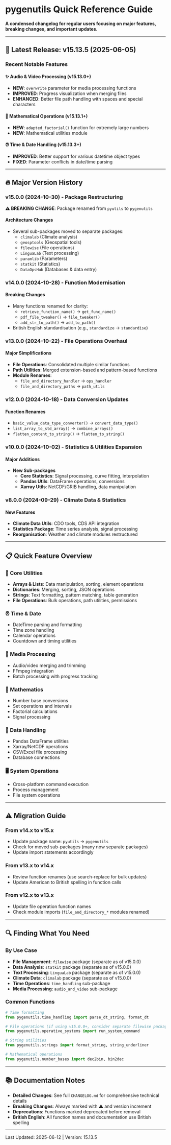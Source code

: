# pygenutils Quick Reference Guide

**A condensed changelog for regular users focusing on major features, breaking changes, and important updates.**

---

## 🚀 Latest Release: v15.13.5 (2025-06-05)

### Recent Notable Features

#### ✨ **Audio & Video Processing** (v15.13.0+)

- **NEW**: `overwrite` parameter for media processing functions
- **IMPROVED**: Progress visualization when merging files
- **ENHANCED**: Better file path handling with spaces and special characters

#### 🧮 **Mathematical Operations** (v15.13.1+)

- **NEW**: `adapted_factorial()` function for extremely large numbers
- **NEW**: Mathematical utilities module

#### ⏰ **Time & Date Handling** (v15.13.3+)

- **IMPROVED**: Better support for various datetime object types
- **FIXED**: Parameter conflicts in date/time parsing

---

## 🔥 Major Version History

### **v15.0.0** (2024-10-30) - Package Restructuring

**⚠️ BREAKING CHANGE**: Package renamed from `pyutils` to `pygenutils`

#### Architecture Changes

- Several sub-packages moved to separate packages:
  - `climalab` (Climate analysis)
  - `geosptools` (Geospatial tools)  
  - `filewise` (File operations)
  - `LinguaLab` (Text processing)
  - `paramlib` (Parameters)
  - `statkit` (Statistics)
  - `DataOpsHub` (Databases & data entry)

### **v14.0.0** (2024-10-28) - Function Modernisation

#### Breaking Changes

- Many functions renamed for clarity:
  - `retrieve_function_name()` → `get_func_name()`
  - `pdf_file_tweaker()` → `file_tweaker()`
  - `add_str_to_path()` → `add_to_path()`
- British English standardisation (e.g., `standardize` → `standardise`)

### **v13.0.0** (2024-10-22) - File Operations Overhaul

#### Major Simplifications

- **File Operations**: Consolidated multiple similar functions
- **Path Utilities**: Merged extension-based and pattern-based functions
- **Module Renames**:
  - `file_and_directory_handler` → `ops_handler`
  - `file_and_directory_paths` → `path_utils`

### **v12.0.0** (2024-10-18) - Data Conversion Updates

#### Function Renames

- `basic_value_data_type_converter()` → `convert_data_type()`
- `list_array_to_std_array()` → `combine_arrays()`
- `flatten_content_to_string()` → `flatten_to_string()`

### **v10.0.0** (2024-10-02) - Statistics & Utilities Expansion

#### Major Additions

- **New Sub-packages**
  - **Core Statistics**: Signal processing, curve fitting, interpolation
  - **Pandas Utils**: DataFrame operations, conversions
  - **Xarray Utils**: NetCDF/GRIB handling, data manipulation

### **v8.0.0** (2024-09-29) - Climate Data & Statistics

#### New Features

- **Climate Data Utils**: CDO tools, CDS API integration
- **Statistics Package**: Time series analysis, signal processing
- **Reorganisation**: Weather and climate modules restructured

---

## 📋 Quick Feature Overview

### **🔧 Core Utilities**

- **Arrays & Lists**: Data manipulation, sorting, element operations
- **Dictionaries**: Merging, sorting, JSON operations  
- **Strings**: Text formatting, pattern matching, table generation
- **File Operations**: Bulk operations, path utilities, permissions

### **⏰ Time & Date**

- DateTime parsing and formatting
- Time zone handling
- Calendar operations
- Countdown and timing utilities

### **🎵 Media Processing**

- Audio/video merging and trimming
- FFmpeg integration
- Batch processing with progress tracking

### **🔢 Mathematics**

- Number base conversions
- Set operations and intervals
- Factorial calculations
- Signal processing

### **💾 Data Handling**

- Pandas DataFrame utilities
- Xarray/NetCDF operations
- CSV/Excel file processing
- Database connections

### **🖥️ System Operations**

- Cross-platform command execution
- Process management
- File system operations

---

## ⚠️ Migration Guide

### **From v14.x to v15.x**

- Update package name: `pyutils` → `pygenutils`
- Check for moved sub-packages (many now separate packages)
- Update import statements accordingly

### **From v13.x to v14.x**

- Review function renames (use search-replace for bulk updates)
- Update American to British spelling in function calls

### **From v12.x to v13.x**

- Update file operation function names
- Check module imports (`file_and_directory_*` modules renamed)

---

## 🔍 Finding What You Need

### By Use Case

- **File Management**: `filewise` package (separate as of v15.0.0)
- **Data Analysis**: `statkit` package (separate as of v15.0.0)  
- **Text Processing**: `LinguaLab` package (separate as of v15.0.0)
- **Climate Data**: `climalab` package (separate as of v15.0.0)
- **Time Operations**: `time_handling` sub-package
- **Media Processing**: `audio_and_video` sub-package

### Common Functions

```python
# Time formatting
from pygenutils.time_handling import parse_dt_string, format_dt

# File operations (if using v15.0.0+, consider separate filewise package)
from pygenutils.operative_systems import run_system_command

# String utilities
from pygenutils.strings import format_string, string_underliner

# Mathematical operations
from pygenutils.number_bases import dec2bin, bin2dec
```

---

## 📚 Documentation Notes

- **Detailed Changes**: See full `CHANGELOG.md` for comprehensive technical details
- **Breaking Changes**: Always marked with ⚠️ and version increment
- **Deprecations**: Functions marked deprecated before removal
- **British English**: All function names and documentation use British spelling

---

Last Updated: 2025-06-12 | Version: 15.13.5
